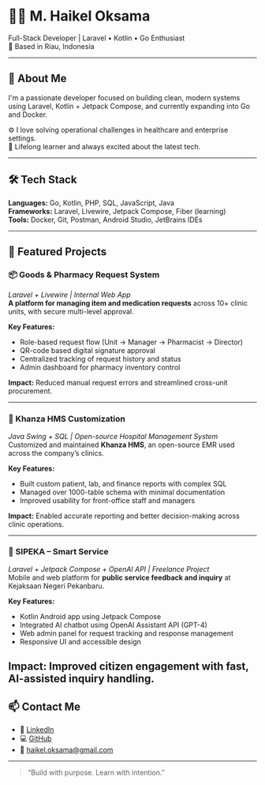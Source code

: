 # 👨‍💻 M. Haikel Oksama

Full-Stack Developer | Laravel • Kotlin • Go Enthusiast  
📍 Based in Riau, Indonesia

---

## 🌟 About Me

I'm a passionate developer focused on building clean, modern systems using Laravel, Kotlin + Jetpack Compose, and currently expanding into Go and Docker.

⚙️ I love solving operational challenges in healthcare and enterprise settings.  
🚀 Lifelong learner and always excited about the latest tech.

---

## 🛠 Tech Stack

**Languages:** Go, Kotlin, PHP, SQL, JavaScript, Java  
**Frameworks:** Laravel, Livewire, Jetpack Compose, Fiber (learning)  
**Tools:** Docker, Git, Postman, Android Studio, JetBrains IDEs

---

## 🚀 Featured Projects

### 📦 Goods & Pharmacy Request System  
*Laravel + Livewire | Internal Web App*  
**A platform for managing item and medication requests** across 10+ clinic units, with secure multi-level approval.

**Key Features:**
- Role-based request flow (Unit → Manager → Pharmacist → Director)
- QR-code based digital signature approval
- Centralized tracking of request history and status
- Admin dashboard for pharmacy inventory control

**Impact:** Reduced manual request errors and streamlined cross-unit procurement.

---

### 🏥 Khanza HMS Customization  
*Java Swing + SQL | Open-source Hospital Management System*  
Customized and maintained **Khanza HMS**, an open-source EMR used across the company’s clinics.

**Key Features:**
- Built custom patient, lab, and finance reports with complex SQL
- Managed over 1000-table schema with minimal documentation
- Improved usability for front-office staff and managers

**Impact:** Enabled accurate reporting and better decision-making across clinic operations.

---

### 🤖 SIPEKA – Smart Service  
*Laravel + Jetpack Compose + OpenAI API | Freelance Project*  
Mobile and web platform for **public service feedback and inquiry** at Kejaksaan Negeri Pekanbaru.

**Key Features:**
- Kotlin Android app using Jetpack Compose
- Integrated AI chatbot using OpenAI Assistant API (GPT-4)
- Web admin panel for request tracking and response management
- Responsive UI and accessible design

**Impact:** Improved citizen engagement with fast, AI-assisted inquiry handling.
---

## 📫 Contact Me

- 🔗 [LinkedIn](https://linkedin.com/in/haikel-oksama-a3b965154)
- 💻 [GitHub](https://github.com/HaikelOksama)
- 📧 [haikel.oksama@gmail.com](mailto:haikel.oksama@gmail.com)

---

> “Build with purpose. Learn with intention.”
